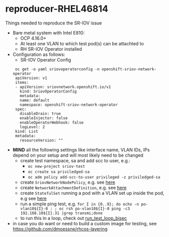 # reproducer-RHEL46814
Things needed to reproduce the SR-IOV issue
- Bare metal system with Intel E810:
  - OCP 4.16.0+
  - At least one VLAN to which test pod(s) can be attachted to 
  - RH SR-IOV Operator installed 
- Configuration as follows:
  - SR-IOV Operator Config 
   ```
    oc get -o yaml sriovoperatorconfig -n openshift-sriov-network-operator
    apiVersion: v1
    items:
    - apiVersion: sriovnetwork.openshift.io/v1
      kind: SriovOperatorConfig
      metadata:
      name: default
      namespace: openshift-sriov-network-operator
    spec:
      disableDrain: true
      enableInjector: false
      enableOperatorWebhook: false
      logLevel: 2
    kind: List
    metadata:
      resourceVersion: ""
   ```
 - **MIND** all the following settings like interface name, VLAN IDs, IPs depend on your setup and will most likely need to be changed
   - create test namespace, sa and add scc to user, e.g.:
     - `oc new-project sriov-test`
     - `oc create sa priviledged-sa`
     - `oc adm policy add-scc-to-user privileged -z priviledged-sa`
   - create `SriovNetworkNodePolicy`, e.g. see [here](01-SriovNetworkNodePolicy/sriov-config-netdevice-enp5s0f1.yaml)
   - create `NetworkAttachmentDefinition`, e.g. see [here](02-nets/vlan/)
   - create `StatefulSet` running a pod with a VLAN set up inside the pod, e.g see [here](03-sts/vlan/)
   - run a simple ping test, e.g. `for I in {0..9}; do echo -n po-vlan10${I}-0 : ; oc rsh po-vlan10${I}-0 ping -c3 192.168.10${I}.31 |grep transmi;done`
   - to run this in a loop, check out [run_test_loop_bisec](scripts/run_test_loop_bisec)
- in case you do want or need to build a custom image for testing, see https://github.com/dmoessne/rhcos-layering
